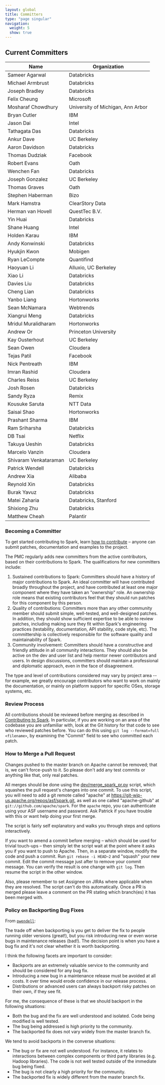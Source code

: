```yaml
---
layout: global
title: Committers
type: "page singular"
navigation:
  weight: 5
  show: true
---
```

<h2>Current Committers</h2>

|Name|Organization|
|----|------------|
|Sameer Agarwal|Databricks|
|Michael Armbrust|Databricks|
|Joseph Bradley|Databricks|
|Felix Cheung|Microsoft|
|Mosharaf Chowdhury|University of Michigan, Ann Arbor|
|Bryan Cutler|IBM|
|Jason Dai|Intel|
|Tathagata Das|Databricks|
|Ankur Dave|UC Berkeley|
|Aaron Davidson|Databricks|
|Thomas Dudziak|Facebook|
|Robert Evans|Oath|
|Wenchen Fan|Databricks|
|Joseph Gonzalez|UC Berkeley|
|Thomas Graves|Oath|
|Stephen Haberman|Bizo|
|Mark Hamstra|ClearStory Data|
|Herman van Hovell|QuestTec B.V.|
|Yin Huai|Databricks|
|Shane Huang|Intel|
|Holden Karau|IBM|
|Andy Konwinski|Databricks|
|Hyukjin Kwon|Mobigen|
|Ryan LeCompte|Quantifind|
|Haoyuan Li|Alluxio, UC Berkeley|
|Xiao Li|Databricks|
|Davies Liu|Databricks|
|Cheng Lian|Databricks|
|Yanbo Liang|Hortonworks|
|Sean McNamara|Webtrends|
|Xiangrui Meng|Databricks|
|Mridul Muralidharam|Hortonworks|
|Andrew Or|Princeton University|
|Kay Ousterhout|UC Berkeley|
|Sean Owen|Cloudera|
|Tejas Patil|Facebook|
|Nick Pentreath|IBM|
|Imran Rashid|Cloudera|
|Charles Reiss|UC Berkeley|
|Josh Rosen|Databricks|
|Sandy Ryza|Remix|
|Kousuke Saruta|NTT Data|
|Saisai Shao|Hortonworks|
|Prashant Sharma|IBM|
|Ram Sriharsha|Databricks|
|DB Tsai|Netflix|
|Takuya Ueshin|Databricks|
|Marcelo Vanzin|Cloudera|
|Shivaram Venkataraman|UC Berkeley|
|Patrick Wendell|Databricks|
|Andrew Xia|Alibaba|
|Reynold Xin|Databricks|
|Burak Yavuz|Databricks|
|Matei Zaharia|Databricks, Stanford|
|Shixiong Zhu|Databricks|
|Matthew Cheah|Palantir|

<h3>Becoming a Committer</h3>

To get started contributing to Spark, learn 
<a href="{{site.baseurl}}/contributing.html">how to contribute</a> – 
anyone can submit patches, documentation and examples to the project.

The PMC regularly adds new committers from the active contributors, based on their contributions 
to Spark. The qualifications for new committers include:

1. Sustained contributions to Spark: Committers should have a history of major contributions to 
Spark. An ideal committer will have contributed broadly throughout the project, and have 
contributed at least one major component where they have taken an "ownership" role. An ownership 
role means that existing contributors feel that they should run patches for this component by 
this person.
2. Quality of contributions: Committers more than any other community member should submit simple, 
well-tested, and well-designed patches. In addition, they should show sufficient expertise to be 
able to review patches, including making sure they fit within Spark's engineering practices 
(testability, documentation, API stability, code style, etc). The committership is collectively 
responsible for the software quality and maintainability of Spark.
3. Community involvement: Committers should have a constructive and friendly attitude in all 
community interactions. They should also be active on the dev and user list and help mentor 
newer contributors and users. In design discussions, committers should maintain a professional 
and diplomatic approach, even in the face of disagreement.

The type and level of contributions considered may vary by project area -- for example, we 
greatly encourage contributors who want to work on mainly the documentation, or mainly on 
platform support for specific OSes, storage systems, etc.

<h3>Review Process</h3>

All contributions should be reviewed before merging as described in 
<a href="{{site.baseurl}}/contributing.html">Contributing to Spark</a>. 
In particular, if you are working on an area of the codebase you are unfamiliar with, look at the 
Git history for that code to see who reviewed patches before. You can do this using 
`git log --format=full <filename>`, by examining the "Commit" field to see who committed each patch.

<h3>How to Merge a Pull Request</h3>

Changes pushed to the master branch on Apache cannot be removed; that is, we can't force-push to 
it. So please don't add any test commits or anything like that, only real patches.

All merges should be done using the 
[dev/merge_spark_pr.py](https://github.com/apache/spark/blob/master/dev/merge_spark_pr.py) 
script, which squashes the pull request's changes into one commit. To use this script, you 
will need to add a git remote called "apache" at https://git-wip-us.apache.org/repos/asf/spark.git, 
as well as one called "apache-github" at `git://github.com/apache/spark`. For the `apache` repo, 
you can authenticate using your ASF username and password. Ask Patrick if you have trouble with 
this or want help doing your first merge.

The script is fairly self explanatory and walks you through steps and options interactively.

If you want to amend a commit before merging – which should be used for trivial touch-ups – 
then simply let the script wait at the point where it asks you if you want to push to Apache. 
Then, in a separate window, modify the code and push a commit. Run `git rebase -i HEAD~2` and 
"squash" your new commit. Edit the commit message just after to remove your commit message. 
You can verify the result is one change with `git log`. Then resume the script in the other window.

Also, please remember to set Assignee on JIRAs where applicable when they are resolved. The script 
can't do this automatically.
Once a PR is merged please leave a comment on the PR stating which branch(es) it has been merged with.

<!--
<h3>Minimize use of MINOR, BUILD, and HOTFIX with no JIRA</h3>

From pwendell at https://www.mail-archive.com/dev@spark.apache.org/msg09565.html:
It would be great if people could create JIRA's for any and all merged pull requests. The reason is 
that when patches get reverted due to build breaks or other issues, it is very difficult to keep 
track of what is going on if there is no JIRA. 
Here is a list of 5 patches we had to revert recently that didn't include a JIRA:
    Revert "[MINOR] [BUILD] Use custom temp directory during build."
    Revert "[SQL] [TEST] [MINOR] Uses a temporary log4j.properties in HiveThriftServer2Test to ensure expected logging behavior"
    Revert "[BUILD] Always run SQL tests in master build."
    Revert "[MINOR] [CORE] Warn users who try to cache RDDs with dynamic allocation on."
    Revert "[HOT FIX] [YARN] Check whether `/lib` exists before listing its files"

The cost overhead of creating a JIRA relative to other aspects of development is very small. 
If it's really a documentation change or something small, that's okay.

But anything affecting the build, packaging, etc. These all need to have a JIRA to ensure that 
follow-up can be well communicated to all Spark developers.
-->

<h3>Policy on Backporting Bug Fixes</h3>

From <a href="https://www.mail-archive.com/dev@spark.apache.org/msg10284.html">`pwendell`</a>:

The trade off when backporting is you get to deliver the fix to people running older versions 
(great!), but you risk introducing new or even worse bugs in maintenance releases (bad!). 
The decision point is when you have a bug fix and it's not clear whether it is worth backporting.

I think the following facets are important to consider:

- Backports are an extremely valuable service to the community and should be considered for 
any bug fix.
- Introducing a new bug in a maintenance release must be avoided at all costs. It over time would 
erode confidence in our release process.
- Distributions or advanced users can always backport risky patches on their own, if they see fit.

For me, the consequence of these is that we should backport in the following situations:

- Both the bug and the fix are well understood and isolated. Code being modified is well tested.
- The bug being addressed is high priority to the community.
- The backported fix does not vary widely from the master branch fix.

We tend to avoid backports in the converse situations:

- The bug or fix are not well understood. For instance, it relates to interactions between complex 
components or third party libraries (e.g. Hadoop libraries). The code is not well tested outside 
of the immediate bug being fixed.
- The bug is not clearly a high priority for the community.
- The backported fix is widely different from the master branch fix.
